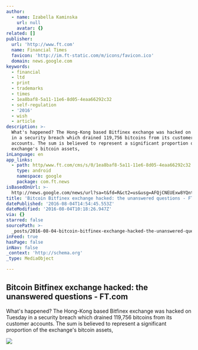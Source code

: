 ```yaml
---
author:
  - name: Izabella Kaminska
    url: null
    avatar: {}
related: []
publisher:
  url: 'http://www.ft.com'
  name: Financial Times
  favicon: 'http://im.ft-static.com/m/icons/favicon.ico'
  domain: news.google.com
keywords:
  - financial
  - ltd
  - print
  - trademarks
  - times
  - 1ea8baf8-5a11-11e6-8d05-4eaa66292c32
  - self-regulation
  - '2016'
  - wish
  - article
description: >-
  What's happened? The Hong-Kong based Bitfinex exchange was hacked on Tuesday
  in a security breach which drained 119,756 bitcoins from its customer
  accounts. The sum is believed to represent a significant proportion of the
  exchange's bitcoin assets,
inLanguage: en
app_links:
  - path: http/www.ft.com/cms/s/0/1ea8baf8-5a11-11e6-8d05-4eaa66292c32.html
    type: android
    namespace: google
    package: com.ft.news
isBasedOnUrl: >-
  http://news.google.com/news/url?sa=t&fd=R&ct2=us&usg=AFQjCNEUExw8YQnt8OWqYVGpUXTboiIcrg&clid=c3a7d30bb8a4878e06b80cf16b898331&cid=52779171837324&ei=vBWjV_D3O4SlhQHctoK4AQ&url=http://www.ft.com/cms/s/0/1ea8baf8-5a11-11e6-8d05-4eaa66292c32.html
title: 'Bitcoin Bitfinex exchange hacked: the unanswered questions - FT.com'
datePublished: '2016-08-04T14:54:45.553Z'
dateModified: '2016-08-04T10:18:26.947Z'
via: {}
starred: false
sourcePath: >-
  _posts/2016-08-04-bitcoin-bitfinex-exchange-hacked-the-unanswered-questions-.md
inFeed: true
hasPage: false
inNav: false
_context: 'http://schema.org'
_type: MediaObject

---
```

<article style=""><h1>Bitcoin Bitfinex exchange hacked: the unanswered questions - FT.com</h1><p>What's happened? The Hong-Kong based Bitfinex exchange was hacked on Tuesday in a security breach which drained 119,756 bitcoins from its customer accounts. The sum is believed to represent a significant proportion of the exchange's bitcoin assets,</p><img src="http://im.ft-static.com/content/images/af59b562-dd73-4654-94c9-a606292b1034.img" /></article>